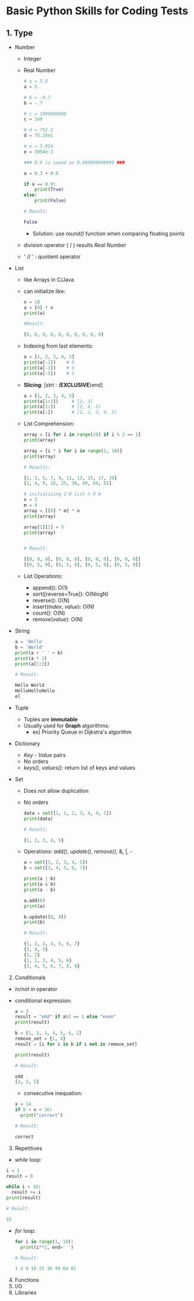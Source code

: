# Basic Python Skills for Coding Tests

## 1. Type

- Number

  - Integer
  - Real Number

    ```python
    # a = 5.0
    a = 5.

    # b = -0.7
    b = -.7

    # c = 1000000000
    c = 1e9

    # d = 752.5
    d = 75.25e1

    # e = 3.954
    e = 3954e-3
    ```

    ```python
    ### 0.9 is saved as 0.899999999999 ###

    a = 0.3 + 0.6

    if a == 0.9:
        print(True)
    else:
        print(False)

    # Result:

    False
    ```

    - Solution: use _round()_ function when comparing floating points

  - division operator ( / ) results _Real Number_
  - ' // ' : quotient operator

- List

  - like Arrays in C/Java
  - can initialize like:

    ```python
    n = 10
    a = [0] * n
    print(a)

    #Result:

    [0, 0, 0, 0, 0, 0, 0, 0, 0, 0]
    ```

  - Indexing from last elements:

    ```python
    a = [1, 2, 3, 4, 5]
    print(a[-1])    # 5
    print(a[-3])    # 3
    print(a[-5])    # 1
    ```

  - **Slicing**: [strt : (**EXCLUSIVE**)end]

    ```python
    a = [1, 2, 3, 4, 5]
    print(a[1:3])     # [2, 3]
    print(a[2:])      # [3, 4, 5]
    print(a[:])       # [1, 2, 3, 4, 5]
    ```

  - List Comprehension:

    ```python
    array = [i for i in range(20) if i % 2 == 1]
    print(array)

    array = [i * i for i in range(1, 10)]
    print(array)

    # Results:

    [1, 3, 5, 7, 9, 11, 13, 15, 17, 19]
    [1, 4, 9, 16, 25, 36, 49, 64, 81]
    ```

    ```python
    # initializing 2-D list n X m
    n = 3
    m = 4
    array = [[0] * m] * n
    print(array)

    array[1][1] = 5
    print(array)


    # Result:

    [[0, 0, 0], [0, 0, 0], [0, 0, 0], [0, 0, 0]]
    [[0, 5, 0], [0, 5, 0], [0, 5, 0], [0, 5, 0]]
    ```

  - List Operations:
    - append(): O(1)
    - sort([reverse=True]): O(NlogN)
    - reverse(): O(N)
    - insert(_index_, _value_): O(N)
    - count(): O(N)
    - remove(_value_): O(N)

- String

  ```python
  a = 'Hello'
  b = 'World'
  print(a + ' ' + b)
  print(a * 3)
  print(a[1:3])

  # Result:

  Hello World
  HelloHelloHello
  el
  ```

- Tuple

  - Tuples are **immutable**
  - Usually used for **Graph** algorithms:
    - ex) Priority Queue in Dijkstra's algorithm

- Dictionary

  - _Key_ - _Value_ pairs
  - No orders
  - _keys()_, _values()_: return list of keys and values

- Set

  - Does not allow duplication
  - No orders

    ```python
    data = set([1, 1, 2, 3, 4, 4, 5])
    print(data)

    # Result:

    {1, 2, 3, 4, 5}
    ```

  - Operations: _add()_, _update()_, _remove()_, &, |, -

    ```python
    a = set([1, 2, 3, 4, 5])
    b = set([3, 4, 5, 6, 7])

    print(a | b)
    print(a & b)
    print(a - b)

    a.add(6)
    print(a)

    b.update([8, 9])
    print(b)

    # Result:

    {1, 2, 3, 4, 5, 6, 7}
    {3, 4, 5}
    {1, 2}
    {1, 2, 3, 4, 5, 6}
    {3, 4, 5, 6, 7, 8, 9}
    ```

2. Conditionals

- _in_/_not in_ operator
- conditional expression:

  ```python
  a = 3
  result = "odd" if a%2 == 1 else "even"
  print(result)

  b = [1, 2, 3, 4, 5, 4, 1]
  remove_set = {1, 4}
  result = [i for i in b if i not in remove_set]

  print(result)

  # Result:

  odd
  [2, 3, 5]
  ```

  - consecutive inequation:

  ```python
  x = 14
  if 0 < x < 16:
    print("correct")

  # Result:

  correct
  ```

3. Repetitives

- _while_ loop:

```python
i = 1
result = 0

while i < 10:
  result += i
print(result)

# Result:

55
```

- _for_ loop:

  ```python
  for i in range(1, 10):
    print(i**2, end=' ')

  # Result:

  1 4 9 16 25 36 49 64 81
  ```

4. Functions
5. I/O
6. Libraries
